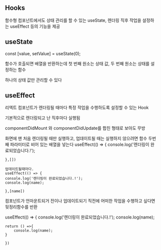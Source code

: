 ## Hooks

함수형 컴포넌트에서도 상태 관리를 할 수 있는 useState, 렌더링 직후 작업을 설정하는 useEffect 등의 기능을 제공

## useState

const [value, setValue] = useState(0);

함수가 호출되면 배열을 반환하는데 첫 번째 원소는 상태 값, 두 번째 원소는 상태를 설정하는 함수

하나의 상태 값만 관리할 수 있다 

## useEffect

리엑트 컴포넌트가 렌더링될 때마다 특정 작업을 수행하도록 설정할 수 있는 Hook

기본적으로 렌더링되고 난 직후마다 실행됨

componentDidMount 와 componentDidUpdate를 합친 형태로 보아도 무방

 화면에 맨 처음 렌더링될 때만 실행하고, 업데이트될 때는 실행하지 않으려면 함수 두번째 파라미터로 비어 있는 배열을 넣는다
    useEffect(() => {
        console.log('렌더링이 완료되었습니다.!');

    },[])

    업데이트될때마다. 
    useEffect(() => {
    console.log('렌더링이 완료되었습니다.!');
    console.log(name);

    },[name])

컴포넌트가 언마운트되거 전이나 업데이트되기 직전에 어떠한 작업을 수행하고 싶다면 뒷정리함수를 반환

useEffect(() => {
    console.log('렌더링이 완료되었습니다.!');
    console.log(name);
    
    return () =>{
        console.log(name);
    }

    })

